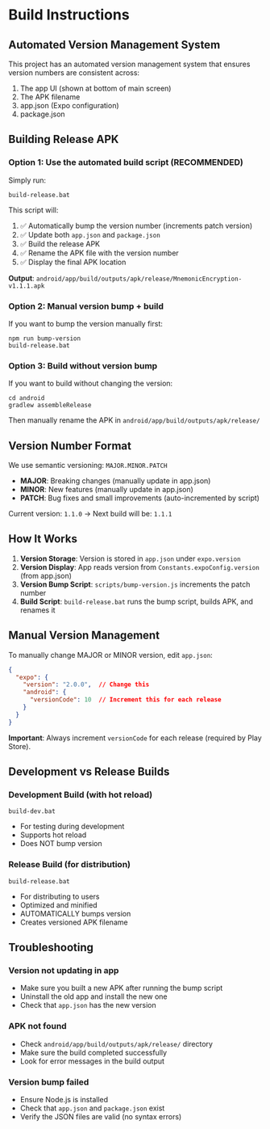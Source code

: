 # Build Instructions

## Automated Version Management System

This project has an automated version management system that ensures version numbers are consistent across:
1. The app UI (shown at bottom of main screen)
2. The APK filename
3. app.json (Expo configuration)
4. package.json

## Building Release APK

### Option 1: Use the automated build script (RECOMMENDED)

Simply run:
```batch
build-release.bat
```

This script will:
1. ✅ Automatically bump the version number (increments patch version)
2. ✅ Update both `app.json` and `package.json`
3. ✅ Build the release APK
4. ✅ Rename the APK file with the version number
5. ✅ Display the final APK location

**Output**: `android/app/build/outputs/apk/release/MnemonicEncryption-v1.1.1.apk`

### Option 2: Manual version bump + build

If you want to bump the version manually first:

```batch
npm run bump-version
build-release.bat
```

### Option 3: Build without version bump

If you want to build without changing the version:

```batch
cd android
gradlew assembleRelease
```

Then manually rename the APK in `android/app/build/outputs/apk/release/`

## Version Number Format

We use semantic versioning: `MAJOR.MINOR.PATCH`

- **MAJOR**: Breaking changes (manually update in app.json)
- **MINOR**: New features (manually update in app.json)
- **PATCH**: Bug fixes and small improvements (auto-incremented by script)

Current version: `1.1.0` → Next build will be: `1.1.1`

## How It Works

1. **Version Storage**: Version is stored in `app.json` under `expo.version`
2. **Version Display**: App reads version from `Constants.expoConfig.version` (from app.json)
3. **Version Bump Script**: `scripts/bump-version.js` increments the patch number
4. **Build Script**: `build-release.bat` runs the bump script, builds APK, and renames it

## Manual Version Management

To manually change MAJOR or MINOR version, edit `app.json`:

```json
{
  "expo": {
    "version": "2.0.0",  // Change this
    "android": {
      "versionCode": 10  // Increment this for each release
    }
  }
}
```

**Important**: Always increment `versionCode` for each release (required by Play Store).

## Development vs Release Builds

### Development Build (with hot reload)
```batch
build-dev.bat
```
- For testing during development
- Supports hot reload
- Does NOT bump version

### Release Build (for distribution)
```batch
build-release.bat
```
- For distributing to users
- Optimized and minified
- AUTOMATICALLY bumps version
- Creates versioned APK filename

## Troubleshooting

### Version not updating in app
- Make sure you built a new APK after running the bump script
- Uninstall the old app and install the new one
- Check that `app.json` has the new version

### APK not found
- Check `android/app/build/outputs/apk/release/` directory
- Make sure the build completed successfully
- Look for error messages in the build output

### Version bump failed
- Ensure Node.js is installed
- Check that `app.json` and `package.json` exist
- Verify the JSON files are valid (no syntax errors)
